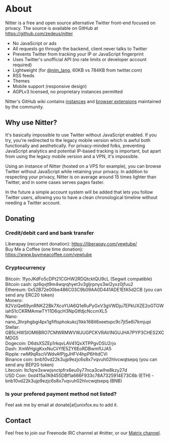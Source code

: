 # About

Nitter is a free and open source alternative Twitter front-end focused on
privacy. The source is available on GitHub at <https://github.com/zedeus/nitter>

* No JavaScript or ads
* All requests go through the backend, client never talks to Twitter
* Prevents Twitter from tracking your IP or JavaScript fingerprint
* Uses Twitter's unofficial API (no rate limits or developer account required)
* Lightweight (for [@nim_lang](/nim_lang), 60KB vs 784KB from twitter.com)
* RSS feeds
* Themes
* Mobile support (responsive design)
* AGPLv3 licensed, no proprietary instances permitted

Nitter's GitHub wiki contains
[instances](https://github.com/zedeus/nitter/wiki/Instances) and
[browser extensions](https://github.com/zedeus/nitter/wiki/Extensions)
maintained by the community.

## Why use Nitter?

It's basically impossible to use Twitter without JavaScript enabled. If you try,
you're redirected to the legacy mobile version which is awful both functionally
and aesthetically. For privacy-minded folks, preventing JavaScript analytics and
potential IP-based tracking is important, but apart from using the legacy mobile
version and a VPN, it's impossible.

Using an instance of Nitter (hosted on a VPS for example), you can browse
Twitter without JavaScript while retaining your privacy. In addition to
respecting your privacy, Nitter is on average around 15 times lighter than
Twitter, and in some cases serves pages faster.

In the future a simple account system will be added that lets you follow Twitter
users, allowing you to have a clean chronological timeline without needing a
Twitter account.

## Donating

### Credit/debit card and bank transfer

Liberapay (recurrent donation): <https://liberapay.com/yewtube/> \
Buy Me a Coffee (one time donation): <https://www.buymeacoffee.com/yewtube>

### Cryptocurrency

Bitcoin: 1fyoJKdFo5cDPt21CGHW2RDQtcktQU9cL (Segwit compatible) \
Bitcoin cash: qz6qvjt9m4wqrqhyet3v3gljrpnys3wl2yxz0jfuu2 \
Ethereum: 0x52B72e00be486C03C9b09AA0D441ADE1EfA5d2CB (you can send any ERC20 token) \
Monero: 82VziQe69ynRNKZ2Bk7XcoYUA6Q1eRuPyGxV3gVWDju7EPkUXZE2oGTGWiah51cCKRMAmwTY11D6qcH3NpGtfdjcNccmXL5 \
Nano: nano_3hrphgbgi4px1gfiftsphokukcj1tkk168it6xeetxpc9c7jt5e6i7kmjupi \
Stellar: GB5LHWSIOM6BRO7CMWRMWVWJUGPCKVRAVINGUJHA7PYP3CHES2XCMDG5 \
Dogecoin: D6dsXSZEp1rkqvLAV41QxXTPPgvDSU2rjo \
Dash: XmWHgigKxxNuCiiYfE5ZY6EoRDBwmfUJA5 \
Ripple: rwM9qRsciVWdvAfPjgJHFV4hpP6HtdCVi \
Binance coin: bnb10vd22k3ujp9ezjc6s8x7vqvuh02hlvcwqtsepq (you can send any BEP20 token) \
Litecoin: ltc1qre3xwwjsnctpfrx6eu0y77nca3cwlhe8kzy27d \
USD Coin: 0xd415a7A9455DBf1a666F933c78A7325914E73C6b (ETH) - bnb10vd22k3ujp9ezjc6s8x7vqvuh02hlvcwqtsepq (BNB)

### Is your prefered payment method not listed?
Feel ask me by email at donate[at]unixfox.eu to add it.

## Contact

Feel free to join our Freenode IRC channel at #nitter, or our
[Matrix channel](https://matrix.to/#/#nitter:matrix.org).
